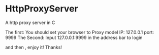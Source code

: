 # HttpProxyServer
A http proxy server in C

The first: You should set your browser to Proxy model
  IP: 127.0.0.1
  port: 9999
The Second: Input 127.0.0.1:9999 in the address bar to login

and then , enjoy it! Thanks!

